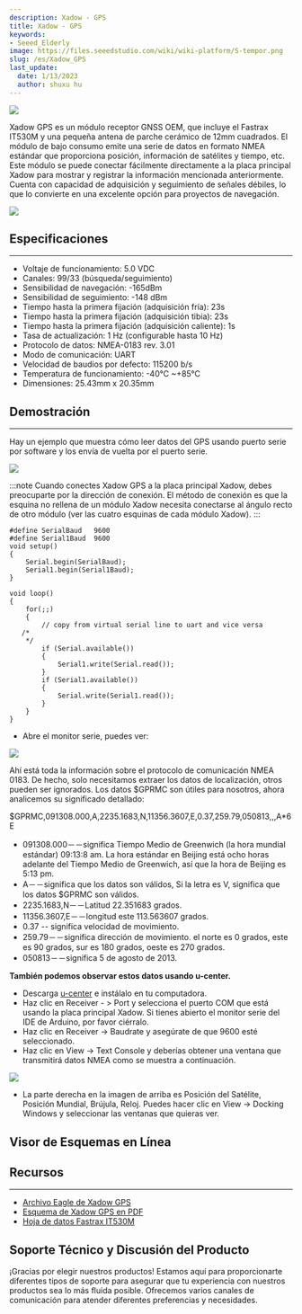 ```yaml
---
description: Xadow - GPS
title: Xadow - GPS
keywords:
- Seeed_Elderly
image: https://files.seeedstudio.com/wiki/wiki-platform/S-tempor.png
slug: /es/Xadow_GPS
last_update:
  date: 1/13/2023
  author: shuxu hu
---
```

![](https://files.seeedstudio.com/wiki/Xadow_GPS/img/Xadow_gps.jpg)

Xadow GPS es un módulo receptor GNSS OEM, que incluye el Fastrax IT530M y una pequeña antena de parche cerámico de 12mm cuadrados. El módulo de bajo consumo emite una serie de datos en formato NMEA estándar que proporciona posición, información de satélites y tiempo, etc. Este módulo se puede conectar fácilmente directamente a la placa principal Xadow para mostrar y registrar la información mencionada anteriormente. Cuenta con capacidad de adquisición y seguimiento de señales débiles, lo que lo convierte en una excelente opción para proyectos de navegación.

[![](https://files.seeedstudio.com/wiki/Seeed-WiKi/docs/images/300px-Get_One_Now_Banner-ragular.png)](https://www.seeedstudio.com/Xadow-GPS-p-1600.html)

## Especificaciones
---
- Voltaje de funcionamiento: 5.0 VDC
- Canales: 99/33 (búsqueda/seguimiento)
- Sensibilidad de navegación: -165dBm
- Sensibilidad de seguimiento: -148 dBm
- Tiempo hasta la primera fijación (adquisición fría): 23s
- Tiempo hasta la primera fijación (adquisición tibia): 23s
- Tiempo hasta la primera fijación (adquisición caliente): 1s
- Tasa de actualización: 1 Hz (configurable hasta 10 Hz)
- Protocolo de datos: NMEA-0183 rev. 3.01
- Modo de comunicación: UART
- Velocidad de baudios por defecto: 115200 b/s
- Temperatura de funcionamiento: -40°C ~+85°C
- Dimensiones: 25.43mm x 20.35mm

## Demostración
---
Hay un ejemplo que muestra cómo leer datos del GPS usando puerto serie por software y los envía de vuelta por el puerto serie.

![](https://files.seeedstudio.com/wiki/Xadow_GPS/img/IMG_4200.JPG)

:::note
Cuando conectes Xadow GPS a la placa principal Xadow, debes preocuparte por la dirección de conexión. El método de conexión es que la esquina no rellena de un módulo Xadow necesita conectarse al ángulo recto de otro módulo (ver las cuatro esquinas de cada módulo Xadow).
:::
```
#define SerialBaud   9600
#define Serial1Baud  9600
void setup()
{
    Serial.begin(SerialBaud);
    Serial1.begin(Serial1Baud);
}

void loop()
{
    for(;;)
    {
        // copy from virtual serial line to uart and vice versa
   /*
    */
        if (Serial.available())
        {
            Serial1.write(Serial.read());
        }
        if (Serial1.available())
        {
            Serial.write(Serial1.read());
        }
    }
}
```

- Abre el monitor serie, puedes ver:

![](https://files.seeedstudio.com/wiki/Xadow_GPS/img/Read_data_from_serial_monitor.jpg)

Ahí está toda la información sobre el protocolo de comunicación NMEA 0183. De hecho, solo necesitamos extraer los datos de localización, otros pueden ser ignorados. Los datos $GPRMC son útiles para nosotros, ahora analicemos su significado detallado:

$GPRMC,091308.000,A,2235.1683,N,11356.3607,E,0.37,259.79,050813,,,A*6E

- 091308.000－－significa Tiempo Medio de Greenwich (la hora mundial estándar) 09:13:8 am. La hora estándar en Beijing está ocho horas adelante del Tiempo Medio de Greenwich, así que la hora de Beijing es 5:13 pm.
- A－－significa que los datos son válidos, Si la letra es V, significa que los datos $GPRMC son válidos.
- 2235.1683,N－－Latitud 22.351683 grados.
- 11356.3607,E－－longitud este 113.563607 grados.
- 0.37 -- significa velocidad de movimiento.
- 259.79－－significa dirección de movimiento. el norte es 0 grados, este es 90 grados, sur es 180 grados, oeste es 270 grados.
- 050813－－significa 5 de agosto de 2013.

**También podemos observar estos datos usando u-center.**
- Descarga [u-center](https://www.u-blox.com/en/product/u-center-windows) e instálalo en tu computadora.
- Haz clic en Receiver - > Port y selecciona el puerto COM que está usando la placa principal Xadow. Si tienes abierto el monitor serie del IDE de Arduino, por favor ciérralo.
- Haz clic en Receiver -> Baudrate y asegúrate de que 9600 esté seleccionado.
- Haz clic en View -> Text Console y deberías obtener una ventana que transmitirá datos NMEA como se muestra a continuación.

![](https://files.seeedstudio.com/wiki/Xadow_GPS/img/Read_data_from_u-_center.jpg)

- La parte derecha en la imagen de arriba es Posición del Satélite, Posición Mundial, Brújula, Reloj. Puedes hacer clic en View -> Docking Windows y seleccionar las ventanas que quieras ver.


## Visor de Esquemas en Línea

<div className="altium-ecad-viewer" data-project-src="https://files.seeedstudio.com/wiki/Xadow_GPS/res/Xadow_GPS_Eagle_File.zip" style={{borderRadius: '0px 0px 4px 4px', height: 500, borderStyle: 'solid', borderWidth: 1, borderColor: 'rgb(241, 241, 241)', overflow: 'hidden', maxWidth: 1280, maxHeight: 700, boxSizing: 'border-box'}}>
</div>


## Recursos
---
- [Archivo Eagle de Xadow GPS](https://files.seeedstudio.com/wiki/Xadow_GPS/res/Xadow_GPS_Eagle_File.zip)
- [Esquema de Xadow GPS en PDF](https://files.seeedstudio.com/wiki/Xadow_GPS/res/Xadow_GPS_in_Schematic.pdf)
- [Hoja de datos Fastrax IT530M](https://files.seeedstudio.com/wiki/Xadow_GPS/res/IT530M_DataSheet.pdf)

## Soporte Técnico y Discusión del Producto

¡Gracias por elegir nuestros productos! Estamos aquí para proporcionarte diferentes tipos de soporte para asegurar que tu experiencia con nuestros productos sea lo más fluida posible. Ofrecemos varios canales de comunicación para atender diferentes preferencias y necesidades.

<div class="button_tech_support_container">
<a href="https://forum.seeedstudio.com/" class="button_forum"></a> 
<a href="https://www.seeedstudio.com/contacts" class="button_email"></a>
</div>

<div class="button_tech_support_container">
<a href="https://discord.gg/eWkprNDMU7" class="button_discord"></a> 
<a href="https://github.com/Seeed-Studio/wiki-documents/discussions/69" class="button_discussion"></a>
</div>